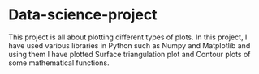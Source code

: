 # Data-science-project
This project is all about plotting different types of plots. In this project, I have used various libraries in Python such as Numpy and Matplotlib and using them I have plotted Surface triangulation plot and Contour plots of some mathematical functions.
